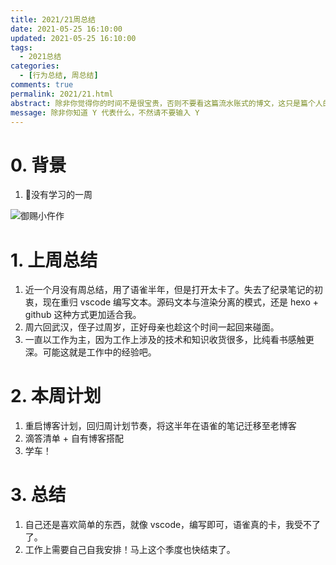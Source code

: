 ```yaml
---
title: 2021/21周总结
date: 2021-05-25 16:10:00
updated: 2021-05-25 16:10:00
tags:
  - 2021总结
categories: 
  - [行为总结, 周总结]
comments: true
permalink: 2021/21.html  
abstract: 除非你觉得你的时间不是很宝贵，否则不要看这篇流水账式的博文，这只是篇个人的工作的学习一个总结而已，没有包含任何的技术细节
message: 除非你知道 Y 代表什么，不然请不要输入 Y
---
```



# 0. 背景

1. 没有学习的一周

<!--more-->

![御赐小仵作][0]

# 1. 上周总结

1. 近一个月没有周总结，用了语雀半年，但是打开太卡了。失去了纪录笔记的初衷，现在重归 vscode 编写文本。源码文本与渲染分离的模式，还是 hexo + github 这种方式更加适合我。
2. 周六回武汉，侄子过周岁，正好母亲也趁这个时间一起回来碰面。
3. 一直以工作为主，因为工作上涉及的技术和知识收货很多，比纯看书感触更深。可能这就是工作中的经验吧。

# 2. 本周计划

1. 重启博客计划，回归周计划节奏，将这半年在语雀的笔记迁移至老博客
2. 滴答清单 + 自有博客搭配
3. 学车！

# 3. 总结

1. 自己还是喜欢简单的东西，就像 vscode，编写即可，语雀真的卡，我受不了了。
2. 工作上需要自己自我安排！马上这个季度也快结束了。

[0]: https://markdownnoteimages.oss-cn-hangzhou.aliyuncs.com/p2642871021.webp